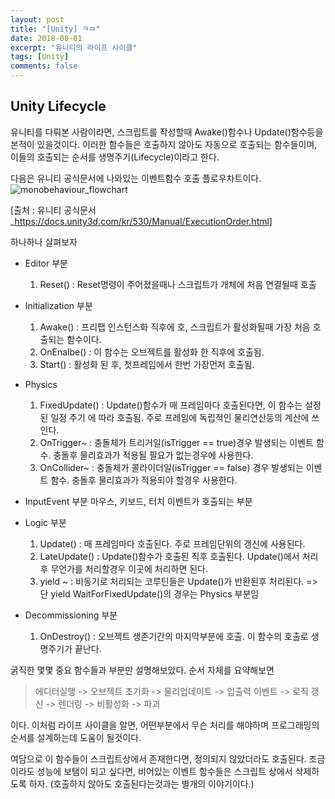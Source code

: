 ```yaml
---
layout: post
title: "[Unity] ㅋㅁ"
date: 2018-08-01
excerpt: "유니티의 라이프 사이클"
tags: [Unity]
comments: false
---
```


## Unity Lifecycle

 유니티를 다뤄본 사람이라면, 스크립트를 작성할때 Awake()함수나 Update()함수등을 본적이
있을것이다. 이러한 함수들은 호출하지 않아도 자동으로 호출되는 함수들이며, 이들의 호출되는
순서를 생명주기(Lifecycle)이라고 한다.

다음은 유니티 공식문서에 나와있는 이벤트함수 호출 플로우차트이다.
![monobehaviour_flowchart](./assets/img/unitylifecycl/monobehaviour_flowchart.png)

[출처 : 유니티 공식문서_https://docs.unity3d.com/kr/530/Manual/ExecutionOrder.html]

하나하나 살펴보자

* Editor 부분
  1. Reset() : Reset명령이 주어졌을때나 스크립트가 개체에 처음 연결될때 호출

* Initialization 부분
  1. Awake() : 프리팹 인스턴스화 직후에 호, 스크립트가 활성화될때 가장 처음 호출되는 함수이다.
  2. OnEnalbe() : 이 함수는 오브젝트를 활성화 한 직후에 호출됨.
  3. Start() : 활성화 된 후, 첫프레임에서 한번 가장먼저 호출됨.

* Physics
  1. FixedUpdate() : Update()함수가 매 프레임마다 호출된다면, 이 함수는 설정된 일정 주기
    에 따라 호출됨. 주로 프레임에 독립적인 물리연산등의 계산에 쓰인다.
  2. OnTrigger~ : 충돌체가 트리거일(isTrigger == true)경우 발생되는 이벤트 함수. 충돌후
    물리효과가 적용될 필요가 없는경우에 사용한다.
  3. OnCollider~ : 충돌체가 콜라이더일(isTrigger == false) 경우 발생되는 이벤트 함수.
    충돌후 물리효과가 적용되야 할경우 사용한다.

* InputEvent 부분
  마우스, 키보드, 터치 이벤트가 호출되는 부분

* Logic 부분
  1. Update() : 매 프레임마다 호출된다. 주로 프레임단위의 갱신에 사용된다.
  2. LateUpdate() : Update()함수가 호출된 직후 호출된다. Update()에서 처리후 무언가를
   처리할경우 이곳에 처리하면 된다.
  3. yield ~ : 비동기로 처리되는 코루틴들은 Update()가 반환된후 처리된다.
  => 단 yield WaitForFixedUpdate()의 경우는 Physics 부분임

* Decommissioning 부분
  1. OnDestroy() : 오브젝트 생존기간의 마지막부분에 호출. 이 함수의 호출로 생명주기가 끝난다.

굵직한 몇몇 중요 함수들과 부분만 설명해보았다. 순서 자체를 요약해보면

 > 에디터실행 -> 오브젝트 초기화 -> 물리업데이트 -> 입출력 이벤트 -> 로직 갱신
  -> 렌더링 -> 비활성화 -> 파괴

이다. 이처럼 라이프 사이클을 알면, 어떤부분에서 무슨 처리를 해야하며 프로그래밍의 순서를
설계하는데 도움이 될것이다.

여담으로 이 함수들이 스크립트상에서 존재한다면, 정의되지 않았더라도 호출된다. 조금이라도
성능에 보탬이 되고 싶다면, 비어있는 이벤트 함수들은 스크립트 상에서 삭제하도록 하자.
(호출하지 않아도 호출된다는것과는 별개의 이야기이다.)
